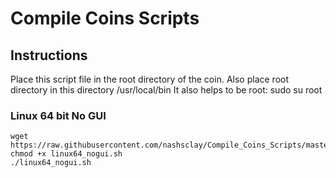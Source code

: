 # Compile Coins Scripts

## Instructions
Place this script file in the root directory of the coin. Also place root directory in this directory /usr/local/bin
It also helps to be root: sudo su root

### Linux 64 bit No GUI
```
wget https://raw.githubusercontent.com/nashsclay/Compile_Coins_Scripts/master/linux64_nogui.sh
chmod +x linux64_nogui.sh
./linux64_nogui.sh
```
